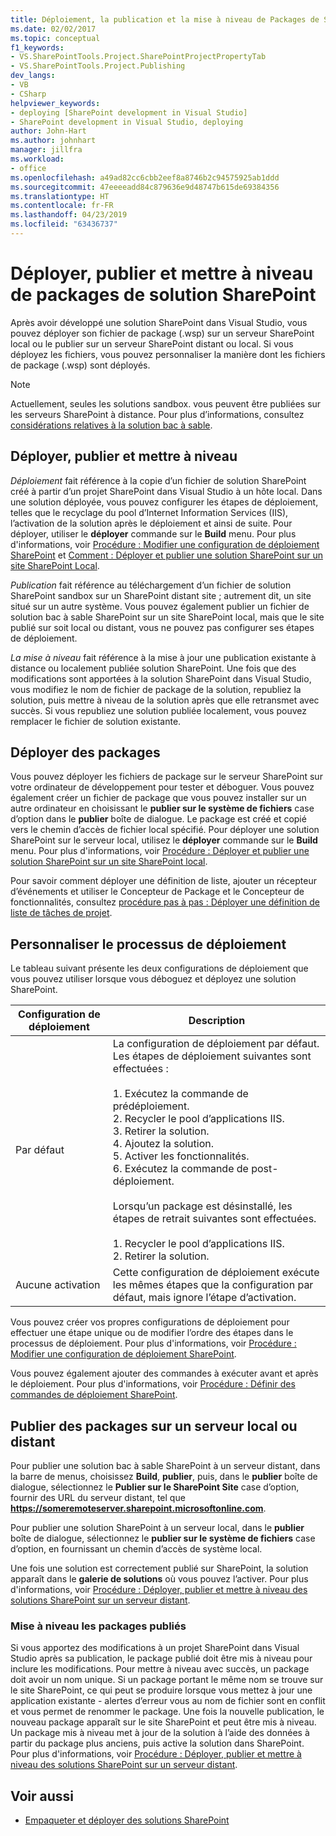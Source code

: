 ```yaml
---
title: Déploiement, la publication et la mise à niveau de Packages de Solution SharePoint | Microsoft Docs
ms.date: 02/02/2017
ms.topic: conceptual
f1_keywords:
- VS.SharePointTools.Project.SharePointProjectPropertyTab
- VS.SharePointTools.Project.Publishing
dev_langs:
- VB
- CSharp
helpviewer_keywords:
- deploying [SharePoint development in Visual Studio]
- SharePoint development in Visual Studio, deploying
author: John-Hart
ms.author: johnhart
manager: jillfra
ms.workload:
- office
ms.openlocfilehash: a49ad82cc6cbb2eef8a8746b2c94575925ab1ddd
ms.sourcegitcommit: 47eeeeadd84c879636e9d48747b615de69384356
ms.translationtype: HT
ms.contentlocale: fr-FR
ms.lasthandoff: 04/23/2019
ms.locfileid: "63436737"
---
```

# <a name="deploy-publish-and-upgrade-sharepoint-solution-packages"></a>Déployer, publier et mettre à niveau de packages de solution SharePoint
  Après avoir développé une solution SharePoint dans Visual Studio, vous pouvez déployer son fichier de package (.wsp) sur un serveur SharePoint local ou le publier sur un serveur SharePoint distant ou local. Si vous déployez les fichiers, vous pouvez personnaliser la manière dont les fichiers de package (.wsp) sont déployés.

> [!NOTE]
> Actuellement, seules les solutions sandbox. vous peuvent être publiées sur les serveurs SharePoint à distance. Pour plus d’informations, consultez [considérations relatives à la solution bac à sable](../sharepoint/sandboxed-solution-considerations.md).

## <a name="deploy-publish-and-upgrade"></a>Déployer, publier et mettre à niveau
 *Déploiement* fait référence à la copie d’un fichier de solution SharePoint créé à partir d’un projet SharePoint dans Visual Studio à un hôte local. Dans une solution déployée, vous pouvez configurer les étapes de déploiement, telles que le recyclage du pool d’Internet Information Services (IIS), l’activation de la solution après le déploiement et ainsi de suite. Pour déployer, utiliser le **déployer** commande sur le **Build** menu. Pour plus d'informations, voir [Procédure : Modifier une configuration de déploiement SharePoint](../sharepoint/how-to-edit-a-sharepoint-deployment-configuration.md) et [Comment : Déployer et publier une solution SharePoint sur un site SharePoint Local](../sharepoint/how-to-deploy-and-publish-a-sharepoint-solution-to-a-local-sharepoint-site.md).

 *Publication* fait référence au téléchargement d’un fichier de solution SharePoint sandbox sur un SharePoint distant site ; autrement dit, un site situé sur un autre système. Vous pouvez également publier un fichier de solution bac à sable SharePoint sur un site SharePoint local, mais que le site publié sur soit local ou distant, vous ne pouvez pas configurer ses étapes de déploiement.

 *La mise à niveau* fait référence à la mise à jour une publication existante à distance ou localement publiée solution SharePoint. Une fois que des modifications sont apportées à la solution SharePoint dans Visual Studio, vous modifiez le nom de fichier de package de la solution, republiez la solution, puis mettre à niveau de la solution après que elle retransmet avec succès. Si vous republiez une solution publiée localement, vous pouvez remplacer le fichier de solution existante.

## <a name="deploy-packages"></a>Déployer des packages
 Vous pouvez déployer les fichiers de package sur le serveur SharePoint sur votre ordinateur de développement pour tester et déboguer. Vous pouvez également créer un fichier de package que vous pouvez installer sur un autre ordinateur en choisissant le **publier sur le système de fichiers** case d’option dans le **publier** boîte de dialogue. Le package est créé et copié vers le chemin d’accès de fichier local spécifié. Pour déployer une solution SharePoint sur le serveur local, utilisez le **déployer** commande sur le **Build** menu. Pour plus d'informations, voir [Procédure : Déployer et publier une solution SharePoint sur un site SharePoint local](../sharepoint/how-to-deploy-and-publish-a-sharepoint-solution-to-a-local-sharepoint-site.md).

 Pour savoir comment déployer une définition de liste, ajouter un récepteur d’événements et utiliser le Concepteur de Package et le Concepteur de fonctionnalités, consultez [procédure pas à pas : Déployer une définition de liste de tâches de projet](../sharepoint/walkthrough-deploying-a-project-task-list-definition.md).

## <a name="customize-the-deployment-process"></a>Personnaliser le processus de déploiement
 Le tableau suivant présente les deux configurations de déploiement que vous pouvez utiliser lorsque vous déboguez et déployez une solution SharePoint.

|Configuration de déploiement|Description|
|------------------------------|-----------------|
|Par défaut|La configuration de déploiement par défaut. Les étapes de déploiement suivantes sont effectuées :<br /><br /> 1.  Exécutez la commande de prédéploiement.<br />2.  Recycler le pool d’applications IIS.<br />3.  Retirer la solution.<br />4.  Ajoutez la solution.<br />5.  Activer les fonctionnalités.<br />6.  Exécutez la commande de post-déploiement.<br /><br /> Lorsqu’un package est désinstallé, les étapes de retrait suivantes sont effectuées.<br /><br /> 1.  Recycler le pool d’applications IIS.<br />2.  Retirer la solution.|
|Aucune activation|Cette configuration de déploiement exécute les mêmes étapes que la configuration par défaut, mais ignore l’étape d’activation.|

 Vous pouvez créer vos propres configurations de déploiement pour effectuer une étape unique ou de modifier l’ordre des étapes dans le processus de déploiement. Pour plus d'informations, voir [Procédure : Modifier une configuration de déploiement SharePoint](../sharepoint/how-to-edit-a-sharepoint-deployment-configuration.md).

 Vous pouvez également ajouter des commandes à exécuter avant et après le déploiement. Pour plus d'informations, voir [Procédure : Définir des commandes de déploiement SharePoint](../sharepoint/how-to-set-sharepoint-deployment-commands.md).

## <a name="publish-packages-to-a-remote-or-local-server"></a>Publier des packages sur un serveur local ou distant
 Pour publier une solution bac à sable SharePoint à un serveur distant, dans la barre de menus, choisissez **Build**, **publier**, puis, dans le **publier** boîte de dialogue, sélectionnez le **Publier sur le SharePoint Site** case d’option, fournir des URL du serveur distant, tel que **https://someremoteserver.sharepoint.microsoftonline.com**.

 Pour publier une solution SharePoint à un serveur local, dans le **publier** boîte de dialogue, sélectionnez le **publier sur le système de fichiers** case d’option, en fournissant un chemin d’accès de système local.

 Une fois une solution est correctement publié sur SharePoint, la solution apparaît dans le **galerie de solutions** où vous pouvez l’activer. Pour plus d'informations, voir [Procédure : Déployer, publier et mettre à niveau des solutions SharePoint sur un serveur distant](../sharepoint/how-to-deploy-publish-and-upgrade-sharepoint-solutions-on-a-remote-server.md).

### <a name="upgrade-published-packages"></a>Mise à niveau les packages publiés
 Si vous apportez des modifications à un projet SharePoint dans Visual Studio après sa publication, le package publié doit être mis à niveau pour inclure les modifications. Pour mettre à niveau avec succès, un package doit avoir un nom unique. Si un package portant le même nom se trouve sur le site SharePoint, ce qui peut se produire lorsque vous mettez à jour une application existante - alertes d’erreur vous au nom de fichier sont en conflit et vous permet de renommer le package. Une fois la nouvelle publication, le nouveau package apparaît sur le site SharePoint et peut être mis à niveau. Un package mis à niveau met à jour de la solution à l’aide des données à partir du package plus anciens, puis active la solution dans SharePoint. Pour plus d'informations, voir [Procédure : Déployer, publier et mettre à niveau des solutions SharePoint sur un serveur distant](../sharepoint/how-to-deploy-publish-and-upgrade-sharepoint-solutions-on-a-remote-server.md).

## <a name="see-also"></a>Voir aussi
- [Empaqueter et déployer des solutions SharePoint](../sharepoint/packaging-and-deploying-sharepoint-solutions.md)

